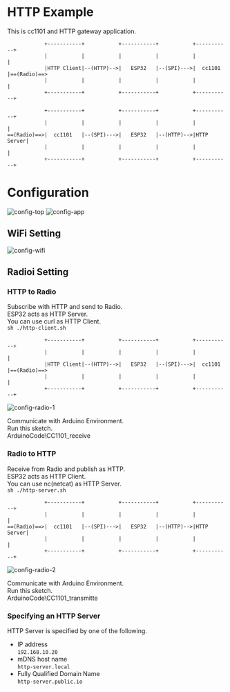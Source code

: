 # HTTP Example   
This is cc1101 and HTTP gateway application.   
```
            +-----------+           +-----------+           +-----------+
            |           |           |           |           |           |
            |HTTP Client|--(HTTP)-->|   ESP32   |--(SPI)--->|  cc1101   |==(Radio)==>
            |           |           |           |           |           |
            +-----------+           +-----------+           +-----------+

            +-----------+           +-----------+           +-----------+
            |           |           |           |           |           |
==(Radio)==>|  cc1101   |--(SPI)--->|   ESP32   |--(HTTP)-->|HTTP Server|
            |           |           |           |           |           |
            +-----------+           +-----------+           +-----------+
```



# Configuration
![config-top](https://github.com/nopnop2002/esp-idf-cc1101/assets/6020549/c44f8b44-c104-4f4b-af89-b483a55daeb4)
![config-app](https://github.com/nopnop2002/esp-idf-cc1101/assets/6020549/b799d77b-8cea-46cc-9743-d5252a3fdab6)

## WiFi Setting

![config-wifi](https://github.com/nopnop2002/esp-idf-cc1101/assets/6020549/5f59f5a9-ca9e-488a-90bb-4929065e43d0)


## Radioi Setting

### HTTP to Radio
Subscribe with HTTP and send to Radio.   
ESP32 acts as HTTP Server.   
You can use curl as HTTP Client.   
```sh ./http-client.sh```

```
            +-----------+           +-----------+           +-----------+
            |           |           |           |           |           |
            |HTTP Client|--(HTTP)-->|   ESP32   |--(SPI)--->|  cc1101   |==(Radio)==>
            |           |           |           |           |           |
            +-----------+           +-----------+           +-----------+
```

![config-radio-1](https://github.com/nopnop2002/esp-idf-cc1101/assets/6020549/26f4bf6f-a0e5-4038-a617-b4fb83badc96)

Communicate with Arduino Environment.   
Run this sketch.   
ArduinoCode\CC1101_receive   


### Radio to HTTP
Receive from Radio and publish as HTTP.   
ESP32 acts as HTTP Client.   
You can use nc(netcat) as HTTP Server.   
```sh ./http-server.sh```

```
            +-----------+           +-----------+           +-----------+
            |           |           |           |           |           |
==(Radio)==>|  cc1101   |--(SPI)--->|   ESP32   |--(HTTP)-->|HTTP Server|
            |           |           |           |           |           |
            +-----------+           +-----------+           +-----------+
```

![config-radio-2](https://github.com/nopnop2002/esp-idf-cc1101/assets/6020549/85cfe7eb-e148-49b6-a9d6-524c321c13d5)


Communicate with Arduino Environment.   
Run this sketch.   
ArduinoCode\CC1101_transmitte   


### Specifying an HTTP Server   
HTTP Server is specified by one of the following.   
- IP address   
 ```192.168.10.20```   
- mDNS host name   
 ```http-server.local```   
- Fully Qualified Domain Name   
 ```http-server.public.io```


